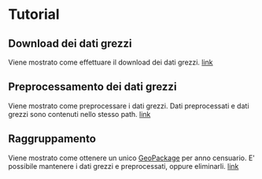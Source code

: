 # Tutorial

## Download dei dati grezzi
    
  Viene mostrato come effettuare il download dei dati grezzi. [link](https://github.com/MaxDragonheart/istatcelldata/blob/main/notebooks/tutorial/a_download.ipynb)

## Preprocessamento dei dati grezzi
    
  Viene mostrato come preprocessare i dati grezzi. Dati preprocessati e dati grezzi sono contenuti nello stesso path. [link](https://github.com/MaxDragonheart/istatcelldata/blob/main/notebooks/tutorial/b_preprocessamento.ipynb)

## Raggruppamento
    
  Viene mostrato come ottenere un unico [GeoPackage](https://massimilianomoraca.it/blog/gis/il-geopackage-una-valida-alternativa-al-formato-shape/) per anno censuario. E' possibile mantenere i dati grezzi e preprocessati, oppure eliminarli. [link](https://github.com/MaxDragonheart/istatcelldata/blob/main/notebooks/tutorial/c_processamento.ipynb)